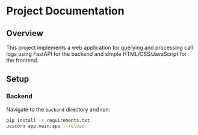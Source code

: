# Project Documentation

## Overview

This project implements a web application for querying and processing call logs using FastAPI for the backend and simple HTML/CSS/JavaScript for the frontend.

## Setup

### Backend

Navigate to the `backend` directory and run:

```bash
pip install -r requirements.txt
uvicorn app.main:app --reload
